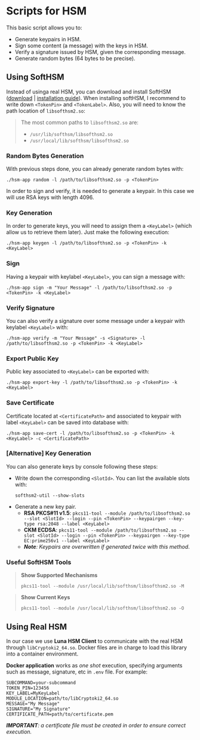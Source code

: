 #  Scripts for HSM
This basic script allows you to:
- Generate keypairs in HSM.
- Sign some content (a message) with the keys in HSM.
- Verify a signature issued by HSM, given the corresponding message.
- Generate random bytes (64 bytes to be precise).

## Using SoftHSM
Instead of usinga real HSM, you can download and install SoftHSM ([download](https://dist.opendnssec.org/source/) | [installation guide](https://wiki.opendnssec.org/display/SoftHSMDOCS/SoftHSM+Documentation+v2)). When installing softHSM, I recommend to write down `<TokenPin>` and `<TokenLabel>`. Also, you will need to know the path location of `libsofthsm2.so`:
> The most common paths to `libsofthsm2.so` are:
> - `/usr/lib/softhsm/libsofthsm2.so`
> - `/usr/local/lib/softhsm/libsofthsm2.so`

### Random Bytes Generation
With previous steps done, you can already generate random bytes with:
```
./hsm-app random -l /path/to/libsofthsm2.so -p <TokenPin>
```
In order to sign and verify, it is needed to generate a keypair. In this case we will use RSA keys with length 4096.

### Key Generation
In order to generate keys, you will need to assign them a `<KeyLabel>` (which allow us to retrieve them later). Just make the following execution:
```
./hsm-app keygen -l /path/to/libsofthsm2.so -p <TokenPin> -k <KeyLabel>
```

### Sign
Having a keypair with keylabel `<KeyLabel>`, you can sign a message with:
```
./hsm-app sign -m "Your Message" -l /path/to/libsofthsm2.so -p <TokenPin> -k <KeyLabel>
```

### Verify Signature
You can also verify a signature over some message under a keypair with keylabel `<KeyLabel>` with:
```
./hsm-app verify -m "Your Message" -s <Signature> -l /path/to/libsofthsm2.so -p <TokenPin> -k <KeyLabel>
```

### Export Public Key
Public key associated to `<KeyLabel>` can be exported with:
```
./hsm-app export-key -l /path/to/libsofthsm2.so -p <TokenPin> -k <KeyLabel>
```

### Save Certificate
Certificate located at `<CertificatePath>` and associated to keypair with label `<KeyLabel>` can be saved into database with:
```
./hsm-app save-cert -l /path/to/libsofthsm2.so -p <TokenPin> -k <KeyLabel> -c <CertificatePath>
```

### [Alternative] Key Generation
You can also generate keys by console following these steps:
- Write down the corresponding `<SlotId>`. You can list the available slots with:
  ```
  softhsm2-util --show-slots
  ```
- Generate a new key pair.
  - __RSA PKCS#11 v1.5__: `pkcs11-tool --module /path/to/libsofthsm2.so --slot <SlotId> --login --pin <TokenPin> --keypairgen --key-type rsa:2048 --label <KeyLabel>`
  - __CKM ECDSA__: `pkcs11-tool --module /path/to/libsofthsm2.so --slot <SlotId> --login --pin <TokenPin> --keypairgen --key-type EC:prime256v1 --label <KeyLabel>`
  - *__Note__: Keypairs are overwritten if generated twice with this method*.


### Useful SoftHSM Tools

> __Show Supported Mechanisms__
> ```
> pkcs11-tool --module /usr/local/lib/softhsm/libsofthsm2.so -M
> ```

> __Show Current Keys__
> ```
> pkcs11-tool --module /usr/local/lib/softhsm/libsofthsm2.so -O
> ```

## Using Real HSM
In our case we use __Luna HSM Client__ to communicate with the real HSM through `libCryptoki2_64.so`. Docker files are in charge to load this library into a container environment. 

__Docker application__ works as *one shot* execution, specifying arguments such as message, signature, etc in `.env` file. For example:
```
SUBCOMMAND=your-subcommand
TOKEN_PIN=123456
KEY_LABEL=MyKeyLabel
MODULE_LOCATION=path/to/libCryptoki2_64.so
MESSAGE="My Message"
SIGNATURE="My Signature"
CERTIFICATE_PATH=path/to/certificate.pem
```

*__IMPORTANT__: a certificate file must be created in order to ensure correct execution.*

